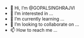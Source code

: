 - 👋 Hi, I’m @GOPALSINGHRAJVI
- 👀 I’m interested in ...
- 🌱 I’m currently learning ...
- 💞️ I’m looking to collaborate on ...
- 📫 How to reach me ...

<!---
GOPALSINGHRAJVI/GOPALSINGHRAJVI is a ✨ special ✨ repository because its `README.md` (this file) appears on your GitHub profile.
You can click the Preview link to take a look at your changes.
--->
